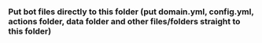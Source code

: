 ### Put bot files directly to this folder (put domain.yml, config.yml, actions folder, data folder and other files/folders straight to this folder)
